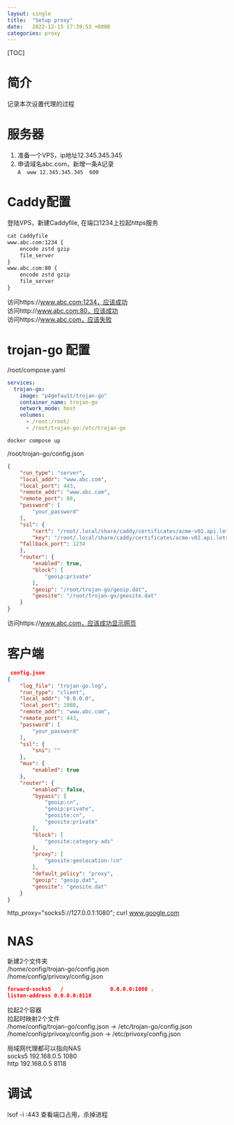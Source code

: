 ```yaml
---
layout: single
title:  "Setup proxy"
date:   2022-12-15 17:39:53 +0800
categories: proxy
---
```


[TOC]

# 简介
记录本次设置代理的过程  

# 服务器  
1. 准备一个VPS，ip地址12.345.345.345  
2. 申请域名abc.com，新增一条A记录  
`A	www	12.345.345.345	600`  

# Caddy配置  
登陆VPS，新建Caddyfile, 在端口1234上拉起https服务  
```txt
cat Caddyfile 
www.abc.com:1234 {
	encode zstd gzip
	file_server
}
www.abc.com:80 {
	encode zstd gzip
	file_server
}
```
访问https://www.abc.com:1234，应该成功  
访问http://www.abc.com:80，应该成功  
访问https://www.abc.com，应该失败  

# trojan-go 配置  
/root/compose.yaml  
```yaml
services:
  trojan-go:
    image: "p4gefau1t/trojan-go"
    container_name: trojan-go
    network_mode: host
    volumes:
      - /root:/root/
      - /root/trojan-go:/etc/trojan-go
```
`docker compose up `   

/root/trojan-go/config.json  
```json
{
    "run_type": "server",
    "local_addr": "www.abc.com",
    "local_port": 443,
    "remote_addr": "www.abc.com",
    "remote_port": 80,
    "password": [
        "your_password"
    ],
    "ssl": {
        "cert": "/root/.local/share/caddy/certificates/acme-v02.api.letsencrypt.org-directory/www.abc.com/www.abc.com.crt",
        "key": "/root/.local/share/caddy/certificates/acme-v02.api.letsencrypt.org-directory/www.abc.com/www.abc.com.key",
	"fallback_port": 1234
    },
    "router": {
        "enabled": true,
        "block": [
            "geoip:private"
        ],
        "geoip": "/root/trojan-go/geoip.dat",
        "geosite": "/root/trojan-go/geosite.dat"
    }
}
```
访问https://www.abc.com，应该成功显示网页  

# 客户端

```json
 config.json 
{
    "log_file": "trojan-go.log",
    "run_type": "client",
    "local_addr": "0.0.0.0",
    "local_port": 1080,
    "remote_addr": "www.abc.com",
    "remote_port": 443,
    "password": [
        "your_password"
    ],
    "ssl": {
        "sni": ""
    },
    "mux": {
        "enabled": true
    },
    "router": {
        "enabled": false,
        "bypass": [
            "geoip:cn",
            "geoip:private",
            "geosite:cn",
            "geosite:private"
        ],
        "block": [
            "geosite:category-ads"
        ],
        "proxy": [
            "geosite:geolocation-!cn"
        ],
        "default_policy": "proxy",
        "geoip": "geoip.dat",
        "geosite": "geosite.dat"
    }
}
```

http_proxy="socks5://127.0.0.1:1080"; curl www.google.com  

# NAS  
新建2个文件夹  
/home/config/trojan-go/config.json  
/home/config/privoxy/config.json  
```json
forward-socks5   /               0.0.0.0:1080 .
listen-address 0.0.0.0:8118
```
拉起2个容器  
拉起时映射2个文件  
/home/config/trojan-go/config.json -> /etc/trojan-go/config.json  
/home/config/privoxy/config.json -> /etc/privoxy/config.json  

局域网代理都可以指向NAS  
socks5  192.168.0.5  1080  
http  192.168.0.5 8118  

# 调试
lsof -i :443 查看端口占用，杀掉进程  